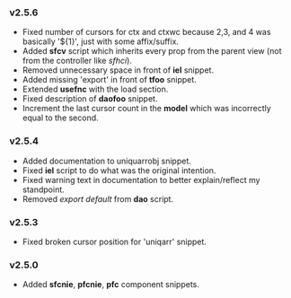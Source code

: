 ### v2.5.6

-   Fixed number of cursors for ctx and ctxwc because 2,3, and 4 was basically '\${1}', just with some affix/suffix.
-   Added **sfcv** script which inherits every prop from the parent view (not from the controller like _sfhci_).
-   Removed unnecessary space in front of **iel** snippet.
-   Added missing 'export' in front of **tfoo** snippet.
-   Extended **usefnc** with the load section.
-   Fixed description of **daofoo** snippet.
-   Increment the last cursor count in the **model** which was incorrectly equal to the second.

### v2.5.4

-   Added documentation to uniquarrobj snippet.
-   Fixed **iel** script to do what was the original intention.
-   Fixed warning text in documentation to better explain/reflect my standpoint.
-   Removed _export default_ from **dao** script.

### v2.5.3

-   Fixed broken cursor position for 'uniqarr' snippet.

### v2.5.0

-   Added **sfcnie**, **pfcnie**, **pfc** component snippets.
